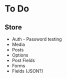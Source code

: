 # To Do

## Store
- Auth - Password testing
- Media
- Posts
- Options
- Post Fields
- Forms
- Fields (JSON?)